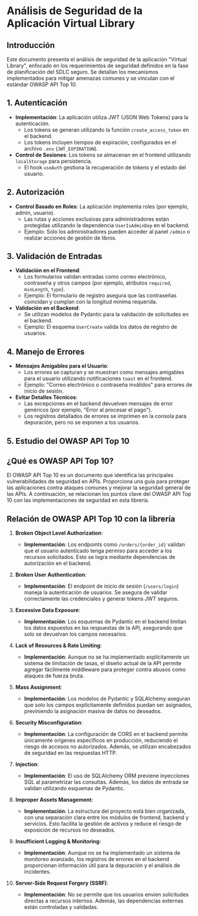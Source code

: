 # Análisis de Seguridad de la Aplicación Virtual Library

## Introducción
Este documento presenta el análisis de seguridad de la aplicación "Virtual Library", enfocado en los requerimientos de seguridad definidos en la fase de planificación del SDLC seguro. Se detallan los mecanismos implementados para mitigar amenazas comunes y se vinculan con el estándar OWASP API Top 10.

## 1. Autenticación
- **Implementación**: La aplicación utiliza JWT (JSON Web Tokens) para la autenticación.
  - Los tokens se generan utilizando la función `create_access_token` en el backend.
  - Los tokens incluyen tiempos de expiración, configurados en el archivo `.env` (`JWT_EXPIRATION`).
- **Control de Sesiones**: Los tokens se almacenan en el frontend utilizando `localStorage` para persistencia.
  - El hook `useAuth` gestiona la recuperación de tokens y el estado del usuario.

## 2. Autorización
- **Control Basado en Roles**: La aplicación implementa roles (por ejemplo, admin, usuario).
  - Las rutas y acciones exclusivas para administradores están protegidas utilizando la dependencia `UserIsAdminDep` en el backend.
  - Ejemplo: Solo los administradores pueden acceder al panel `/admin` o realizar acciones de gestión de libros.

## 3. Validación de Entradas
- **Validación en el Frontend**:
  - Los formularios validan entradas como correo electrónico, contraseña y otros campos (por ejemplo, atributos `required`, `minLength`, `type`).
  - Ejemplo: El formulario de registro asegura que las contraseñas coincidan y cumplan con la longitud mínima requerida.
- **Validación en el Backend**:
  - Se utilizan modelos de Pydantic para la validación de solicitudes en el backend.
  - Ejemplo: El esquema `UserCreate` valida los datos de registro de usuarios.

## 4. Manejo de Errores
- **Mensajes Amigables para el Usuario**:
  - Los errores se capturan y se muestran como mensajes amigables para el usuario utilizando notificaciones `toast` en el frontend.
  - Ejemplo: "Correo electrónico o contraseña inválidos" para errores de inicio de sesión.
- **Evitar Detalles Técnicos**:
  - Las excepciones en el backend devuelven mensajes de error genéricos (por ejemplo, "Error al procesar el pago").
  - Los registros detallados de errores se imprimen en la consola para depuración, pero no se exponen a los usuarios.

## 5. Estudio del OWASP API Top 10

## ¿Qué es OWASP API Top 10?
El OWASP API Top 10 es un documento que identifica las principales vulnerabilidades de seguridad en APIs. Proporciona una guía para proteger las aplicaciones contra ataques comunes y mejorar la seguridad general de las APIs. A continuación, se relacionan los puntos clave del OWASP API Top 10 con las implementaciones de seguridad en esta librería.

## Relación de OWASP API Top 10 con la librería

1. **Broken Object Level Authorization**:
   - **Implementación**: Los endpoints como `/orders/{order_id}` validan que el usuario autenticado tenga permiso para acceder a los recursos solicitados. Esto se logra mediante dependencias de autorización en el backend.

2. **Broken User Authentication**:
   - **Implementación**: El endpoint de inicio de sesión (`/users/login`) maneja la autenticación de usuarios. Se asegura de validar correctamente las credenciales y generar tokens JWT seguros.

3. **Excessive Data Exposure**:
   - **Implementación**: Los esquemas de Pydantic en el backend limitan los datos expuestos en las respuestas de la API, asegurando que solo se devuelvan los campos necesarios.

4. **Lack of Resources & Rate Limiting**:
   - **Implementación**: Aunque no se ha implementado explícitamente un sistema de limitación de tasas, el diseño actual de la API permite agregar fácilmente middleware para proteger contra abusos como ataques de fuerza bruta.

5. **Mass Assignment**:
   - **Implementación**: Los modelos de Pydantic y SQLAlchemy aseguran que solo los campos explícitamente definidos puedan ser asignados, previniendo la asignación masiva de datos no deseados.

6. **Security Misconfiguration**:
   - **Implementación**: La configuración de CORS en el backend permite únicamente orígenes específicos en producción, reduciendo el riesgo de accesos no autorizados. Además, se utilizan encabezados de seguridad en las respuestas HTTP.

7. **Injection**:
   - **Implementación**: El uso de SQLAlchemy ORM previene inyecciones SQL al parametrizar las consultas. Además, los datos de entrada se validan utilizando esquemas de Pydantic.

8. **Improper Assets Management**:
   - **Implementación**: La estructura del proyecto está bien organizada, con una separación clara entre los módulos de frontend, backend y servicios. Esto facilita la gestión de activos y reduce el riesgo de exposición de recursos no deseados.

9. **Insufficient Logging & Monitoring**:
   - **Implementación**: Aunque no se ha implementado un sistema de monitoreo avanzado, los registros de errores en el backend proporcionan información útil para la depuración y el análisis de incidentes.

10. **Server-Side Request Forgery (SSRF)**:
    - **Implementación**: No se permite que los usuarios envíen solicitudes directas a recursos internos. Además, las dependencias externas están controladas y validadas.